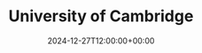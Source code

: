 ---
weight: 130000
title: "University of Cambridge"
description: "Explore the University of Cambridge"
icon: database
date: 2024-12-27T12:00:00+00:00
---